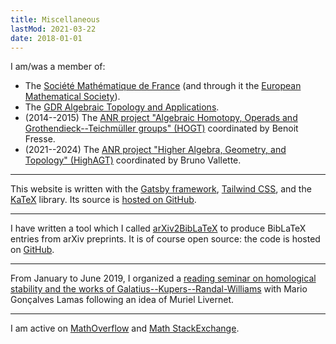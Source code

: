 ```yaml
---
title: Miscellaneous
lastMod: 2021-03-22
date: 2018-01-01
---
```


I am/was a member of:

- The [Société Mathématique de France](https://smf.emath.fr/) (and through it the [European Mathematical Society](https://euro-math-soc.eu/)).
- The [GDR Algebraic Topology and Applications](http://gdrtop.math.cnrs.fr).
- (2014--2015) The [ANR project "Algebraic Homotopy, Operads and Grothendieck--Teichmüller groups" (HOGT)](https://math.univ-lille1.fr/~operads/) coordinated by Benoit Fresse.
- (2021--2024) The [ANR project "Higher Algebra, Geometry, and Topology" (HighAGT)](https://anr-highagt.pages.math.cnrs.fr/) coordinated by Bruno Vallette.

***

This website is written with the [Gatsby framework](https://www.gatsbyjs.com/), [Tailwind CSS](https://tailwindcss.com/), and the [KaTeX](https://katex.org/) library.
Its source is [hosted on GitHub](https://github.com/nidrissi/nidrissi).

***

I have written a tool which I called [arXiv2BibLaTeX](/misc/a2b) to produce BibLaTeX entries from arXiv preprints.
It is of course open source: the code is hosted on [GitHub](https://github.com/nidrissi/nidrissi/tree/master/src/a2b).

***

From January to June 2019, I organized a [reading seminar on homological stability and the works of Galatius--Kupers--Randal-Williams](/misc/gdt/stabilite) with Mario Gonçalves Lamas following an idea of Muriel Livernet.

***

I am active on [MathOverflow](https://mathoverflow.net/users/36146/najib-idrissi) and [Math StackExchange](https://math.stackexchange.com/users/10014/najib-idrissi).
